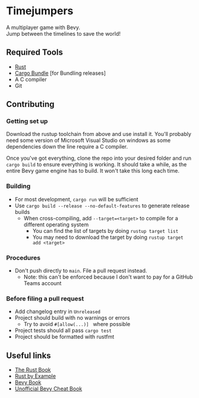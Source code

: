 # Timejumpers

A multiplayer game with Bevy.  
Jump between the timelines to save the world!

## Required Tools

- [Rust](https://rustup.rs)
- [Cargo Bundle](https://github.com/burtonageo/cargo-bundle) \[for Bundling releases\]
- A C compiler
- Git

## Contributing

### Getting set up

Download the rustup toolchain from above and use install it. You'll probably
need some version of Microsoft Visual Studio on windows as some dependencies
down the line require a C compiler. 

Once you've got everything, clone the repo into your desired folder and run
`cargo build` to ensure everything is working. It should take a while, as the
entire Bevy game engine has to build. It won't take this long each time. 

### Building

- For most development, `cargo run` will be sufficient
- Use `cargo build --release --no-default-features` to generate release builds
    - When cross-compiling, add `--target=<target>` to compile for a different
        operating system
        - You can find the list of targets by doing `rustup target list`
        - You may need to download the target by doing `rustup target add <target>`


### Procedures

- Don't push directly to `main`. File a pull request instead.
    - Note: this can't be enforced because I don't want to pay for a GitHub
    Teams account

### Before filing a pull request

- Add changelog entry in `Unreleased`
- Project should build with no warnings or errors
    - Try to avoid `#[allow(...)] ` where possible
- Project tests should all pass `cargo test`
- Project should be formatted with rustfmt

## Useful links

- [The Rust Book](https://doc.rust-lang.org/book/)
- [Rust by Example](https://doc.rust-lang.org/rust-by-example/)
- [Bevy Book](https://bevyengine.org/learn/book/introduction/)
- [Unofficial Bevy Cheat Book](https://bevy-cheatbook.github.io/)

